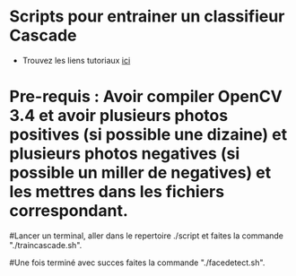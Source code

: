 # Scripts pour entrainer un classifieur Cascade

- Trouvez les liens tutoriaux [ici](https://pymotion.com/creation-detecteur-biere/)

# Pre-requis : Avoir compiler OpenCV 3.4 et avoir plusieurs photos positives (si possible une dizaine) et plusieurs photos negatives (si possible un miller de negatives) et les mettres dans les fichiers correspondant.

#Lancer un terminal, aller dans le repertoire ./script et faites la commande "./traincascade.sh".

#Une fois terminé avec succes faites la commande "./facedetect.sh".